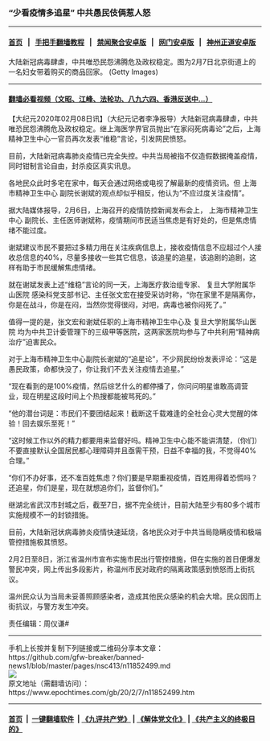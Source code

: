 ### “少看疫情多追星” 中共愚民伎俩惹人怒
------------------------

#### [首页](https://github.com/gfw-breaker/banned-news1/blob/master/README.md) &nbsp;&nbsp;|&nbsp;&nbsp; [手把手翻墙教程](https://github.com/gfw-breaker/guides/wiki) &nbsp;&nbsp;|&nbsp;&nbsp; [禁闻聚合安卓版](https://github.com/gfw-breaker/bn-android) &nbsp;&nbsp;|&nbsp;&nbsp; [网门安卓版](https://github.com/oGate2/oGate) &nbsp;&nbsp;|&nbsp;&nbsp; [神州正道安卓版](https://github.com/SzzdOgate/update) 



<div><img alt="" class="aligncenter wp-post-image" src="https://i.epochtimes.com/assets/uploads/2020/02/GettyImages-1199162471-600x400.jpg"/>
<div class="red16 caption">
 大陆新冠病毒肆虐，中共唯恐民怨沸腾危及政权稳定。图为2月7日北京街道上的一名妇女带着购买的商品回家。 (Getty Images)
</div>
</div><hr/>

#### [翻墙必看视频（文昭、江峰、法轮功、八九六四、香港反送中...）](http://167.172.214.107/home.html)

<div><p>
 【大纪元2020年02月08日讯】（大纪元记者李净报导）大陆新冠病毒肆虐，中共唯恐民怨沸腾危及政权稳定。继上海医学界官员抛出“在家闷死病毒论”之后，上海精神卫生中心一官员再次发表“维稳”言论，引发网民愤怒。
</p>
<p>
 目前，大陆新冠病毒肺炎疫情已完全失控。中共当局被指不仅造假数据掩盖疫情，同时钳制言论自由，封杀疫区真实讯息。
</p>
<p>
 各地民众此时多宅在家中，每天会通过网络或电视了解最新的疫情资讯。但
 <ok href="https://www.epochtimes.com/gb/tag/%E4%B8%8A%E6%B5%B7%E5%B8%82%E7%B2%BE%E7%A5%9E%E5%8D%AB%E7%94%9F%E4%B8%AD%E5%BF%83.html">
  上海市精神卫生中心
 </ok>
 副院长谢斌的观点却似乎相反，他认为“不应过度关注疫情”。
</p>
<p>
 据大陆媒体报导，2月6日，上海召开的疫情防控新闻发布会上，
 <ok href="https://www.epochtimes.com/gb/tag/%E4%B8%8A%E6%B5%B7%E5%B8%82%E7%B2%BE%E7%A5%9E%E5%8D%AB%E7%94%9F%E4%B8%AD%E5%BF%83.html">
  上海市精神卫生中心
 </ok>
 副院长、主任医师谢斌称，疫情期间市民适当焦虑是有好处的，但是焦虑情绪不能过度。
</p>
<p>
 谢斌建议市民不要把过多精力用在关注疾病信息上，接收疫情信息不应超过个人接收总信息的40%，尽量多接收一些其它信息，该追星的追星，该追剧的追剧，这样有助于市民缓解焦虑情绪。
</p>
<p>
 就在谢斌发表上述“维稳”言论的同一天，上海医疗救治组专家、
 <ok href="https://www.epochtimes.com/gb/tag/%E5%A4%8D%E6%97%A6%E5%A4%A7%E5%AD%A6%E9%99%84%E5%B1%9E%E5%8D%8E%E5%B1%B1%E5%8C%BB%E9%99%A2.html">
  复旦大学附属华山医院
 </ok>
 感染科党支部书记、主任张文宏在接受采访时称，“你在家里不是隔离你，你是在战斗，你是在闷，当然你觉得很闷，对吧，病毒也被你闷死了。”
</p>
<p>
 值得一提的是，张文宏和谢斌任职的上海市精神卫生中心及
 <ok href="https://www.epochtimes.com/gb/tag/%E5%A4%8D%E6%97%A6%E5%A4%A7%E5%AD%A6%E9%99%84%E5%B1%9E%E5%8D%8E%E5%B1%B1%E5%8C%BB%E9%99%A2.html">
  复旦大学附属华山医院
 </ok>
 均为中共卫计委管理下的三级甲等医院，这两家医院均参与了中共利用“精神病治疗”迫害民众。
</p>
<p>
 对于上海市精神卫生中心副院长谢斌的“追星论”，不少网民纷纷发表评论：“这是愚民政策，命都快没了，你让我们不去关注疫情去追星。”
</p>
<p>
 “现在看到的是100%疫情，然后综艺什么的都停播了，你问问明星谁敢高调营业，现在明星这段时间上个热搜都能被骂死的。”
</p>
<p>
 “他的潜台词是：市民们不要团结起来！截断这千载难逢的全社会心灵大觉醒的体验！回去娱乐至死！”
</p>
<p>
 “这时候工作以外的精力都要用来监督好吗。精神卫生中心能不能讲清楚，（你们）不要直接默认全国居民都心理障碍并且亟需干预，日益不幸福的我，不觉得40%合理。”
</p>
<p>
 “你们不办好事，还不准百姓焦虑？你们要是早期重视疫情，百姓用得着恐慌吗？还追星，你们是星，现在就想追你们，监督你们。”
</p>
<p style="text-align: center;">
 <div class="video_fit_container">
 </div>
</p>
<p>
 继湖北省武汉市封城之后，截至7日，据不完全统计，目前大陆至少有80多个城市实施规模不一的封锁措施。
</p>
<p>
 目前，大陆新冠状病毒肺炎疫情快速延烧，各地民众对于中共当局隐瞒疫情和极端管控措施极其愤怒。
</p>
<p>
 2月2日至8日，浙江省温州市宣布实施市民出行管控措施，但在实施的首日便爆发警民冲突，网上传出多段影片，称温州市民对政府的隔离政策感到愤怒而上街抗议。
</p>
<p>
 温州民众认为当局未妥善照顾感染者，造成其他民众感染的机会大增。民众因而上街抗议，与警方发生冲突。
</p>
<p>
</p>
<p>
 责任编辑：周仪谦#
</p>
</div>
<hr/>
手机上长按并复制下列链接或二维码分享本文章：<br/>
https://github.com/gfw-breaker/banned-news1/blob/master/pages/nsc413/n11852499.md <br/>
<a href='https://github.com/gfw-breaker/banned-news1/blob/master/pages/nsc413/n11852499.md'><img src='https://github.com/gfw-breaker/banned-news1/blob/master/pages/nsc413/n11852499.md.png'/></a> <br/>
原文地址（需翻墙访问）：https://www.epochtimes.com/gb/20/2/7/n11852499.htm


------------------------
#### [首页](https://github.com/gfw-breaker/banned-news1/blob/master/README.md) &nbsp;|&nbsp; [一键翻墙软件](https://github.com/gfw-breaker/nogfw/blob/master/README.md) &nbsp;| [《九评共产党》](https://github.com/gfw-breaker/9ping.md/blob/master/README.md#九评之一评共产党是什么) | [《解体党文化》](https://github.com/gfw-breaker/jtdwh.md/blob/master/README.md) | [《共产主义的终极目的》](https://github.com/gfw-breaker/gczydzjmd.md/blob/master/README.md)


<img src='http://gfw-breaker.win/banned-news/pages/nsc413/n11852499.md' width='0px' height='0px'/>